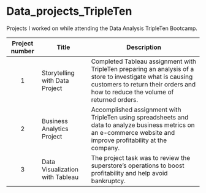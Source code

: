 # Data_projects_TripleTen
Projects I worked on while attending the Data Analysis TripleTen Bootcamp.


| Project number | Title | Description |
| :-----------: | ----------- |----------- |
| 1 | Storytelling with Data Project | Completed Tableau assignment with TripleTen preparing an analysis of a store to investigate what is causing customers to return their orders and how to reduce the volume of returned orders. |
| 2 | Business Analytics Project | Accomplished assignment with TripleTen using spreadsheets and data to analyze business metrics on an e-commerce website and improve profitability at the company.|
| 3 | Data Visualization with Tableau | The project task was to review the superstore’s operations to boost profitability and help avoid bankruptcy. |
